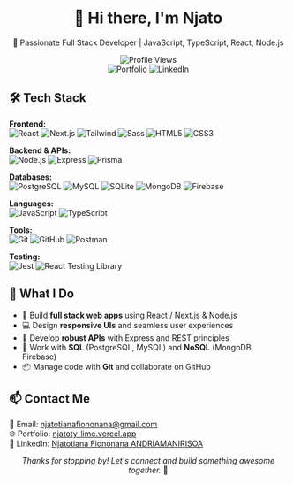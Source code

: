 <div align="center">

# 👋 Hi there, I'm **Njato**

🚀 Passionate Full Stack Developer | JavaScript, TypeScript, React, Node.js

![Profile Views](https://komarev.com/ghpvc/?username=njatoty&color=blue)  
[![Portfolio](https://img.shields.io/badge/-Visit%20My%20Portfolio-000?style=for-the-badge&logo=vercel&logoColor=white)](https://njatoty-lime.vercel.app)
[![LinkedIn](https://img.shields.io/badge/-LinkedIn-0077B5?style=for-the-badge&logo=linkedin&logoColor=white)](https://www.linkedin.com/in/njatotiana-fiononana-andriamanirisoa-a81a00265)

</div>

## 🛠️ Tech Stack

**Frontend:**  
![React](https://img.shields.io/badge/-React-20232A?style=flat-square&logo=react)
![Next.js](https://img.shields.io/badge/-Next.js-000000?style=flat-square&logo=next.js)
![Tailwind](https://img.shields.io/badge/-Tailwind-2D2D2D?style=flat-square&logo=tailwindcss)
![Sass](https://img.shields.io/badge/-Sass-FFFFFF?style=flat-square&logo=sass)
![HTML5](https://img.shields.io/badge/-HTML5-E34F26?style=flat-square&logo=html5&logoColor=white)
![CSS3](https://img.shields.io/badge/-CSS3-1572B6?style=flat-square&logo=css3&logoColor=white)

**Backend & APIs:**  
![Node.js](https://img.shields.io/badge/-Node.js-031c03?style=flat-square&logo=nodedotjs)
![Express](https://img.shields.io/badge/-Express-000000?style=flat-square&logo=express)
![Prisma](https://img.shields.io/badge/-Prisma-2D3748?style=flat-square&logo=prisma&logoColor=white)


**Databases:**  
![PostgreSQL](https://img.shields.io/badge/-PostgreSQL-0a2638?style=flat-square&logo=postgresql)
![MySQL](https://img.shields.io/badge/-MySQL-2D2D2D?style=flat-square&logo=mysql)
![SQLite](https://img.shields.io/badge/-SQLite-20232A?style=flat-square&logo=sqlite)
![MongoDB](https://img.shields.io/badge/-MongoDB-031c03?style=flat-square&logo=mongodb)
![Firebase](https://img.shields.io/badge/-Firebase-4d3d0f?style=flat-square&logo=firebase)

**Languages:**  
![JavaScript](https://img.shields.io/badge/-JavaScript-4d3d0f?style=flat-square&logo=javascript)
![TypeScript](https://img.shields.io/badge/-TypeScript-0a2638?style=flat-square&logo=typescript)

**Tools:**  
![Git](https://img.shields.io/badge/-Git-36170e?style=flat-square&logo=git)
![GitHub](https://img.shields.io/badge/-GitHub-181717?style=flat-square&logo=github)
![Postman](https://img.shields.io/badge/-Postman-36170e?style=flat-square&logo=postman)

**Testing:**  
![Jest](https://img.shields.io/badge/-Jest-822235?style=flat-square&logo=jest)
![React Testing Library](https://img.shields.io/badge/-Testing%20Library-823a22?style=flat-square&logo=testinglibrary)

## 🌱 What I Do

- 🔧 Build **full stack web apps** using React / Next.js & Node.js
- 💻 Design **responsive UIs** and seamless user experiences
- 🔌 Develop **robust APIs** with Express and REST principles
- 🧠 Work with **SQL** (PostgreSQL, MySQL) and **NoSQL** (MongoDB, Firebase)
- 📦 Manage code with **Git** and collaborate on GitHub

## 📫 Contact Me

📧 Email: [njatotianafiononana@gmail.com](mailto:njatotianafiononana@gmail.com)  
🌐 Portfolio: [njatoty-lime.vercel.app](https://njatoty-lime.vercel.app)  
💼 LinkedIn: [Njatotiana Fiononana ANDRIAMANIRISOA](https://www.linkedin.com/in/njatotiana-fiononana-andriamanirisoa-a81a00265)

<div align="center">
  
_Thanks for stopping by! Let's connect and build something awesome together._ 🙌

</div>
